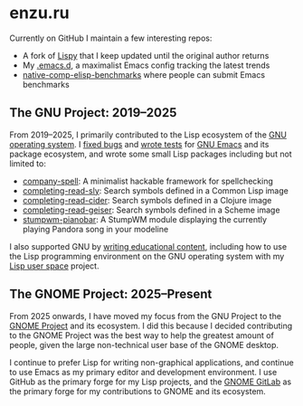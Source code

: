 # enzu.ru

Currently on GitHub I maintain a few interesting repos:

- A fork of [Lispy](https://github.com/enzuru/lispy) that I keep updated until the original author returns
- My [.emacs.d](https://github.com/enzuru/.emacs.d), a maximalist Emacs config tracking the latest trends
- [native-comp-elisp-benchmarks](https://github.com/enzuru/native-comp-elisp-benchmarks) where people can submit Emacs benchmarks

## The GNU Project: 2019–2025

From 2019–2025, I primarily contributed to the Lisp ecosystem of the [GNU operating system](https://gnu.org). I [fixed bugs](https://github.com/emacs-mirror/emacs/commits?author=enzuru) and [wrote tests](https://github.com/emacs-mirror/emacs/commit/103ae72ee9f197943265b76590cbad1d6e08a9b5) for [GNU Emacs](https://www.gnu.org/s/emacs/) and its package ecosystem, and wrote some small Lisp packages including but not limited to:

- [company-spell](https://github.com/enzuru/company-spell): A minimalist hackable framework for spellchecking
- [completing-read-sly](https://github.com/enzuru/completing-read-sly): Search symbols defined in a Common Lisp image
- [completing-read-cider](https://github.com/enzuru/completing-read-cider): Search symbols defined in a Clojure image
- [completing-read-geiser](https://github.com/enzuru/completing-read-geiser): Search symbols defined in a Scheme image
- [stumpwm-pianobar](https://github.com/stumpwm/stumpwm-contrib/tree/master/modeline/pianobar): A StumpWM module displaying the currently playing Pandora song in your modeline

I also supported GNU by [writing educational content](https://enzuru.medium.com/), including how to use the Lisp programming environment on the GNU operating system with my [Lisp user space](https://github.com/enzuru/lisp-user-space) project.

## The GNOME Project: 2025–Present

From 2025 onwards, I have moved my focus from the GNU Project to the [GNOME Project](https://gnome.org) and its ecosystem. I did this because I decided contributing to the GNOME Project was the best way to help the greatest amount of people, given the large non-technical user base of the GNOME desktop.

I continue to prefer Lisp for writing non-graphical applications, and continue to use Emacs as my primary editor and development environment. I use GitHub as the primary forge for my Lisp projects, and the [GNOME GitLab](https://gitlab.gnome.org/enzuru) as the primary forge for my contributions to GNOME and its ecosystem.
